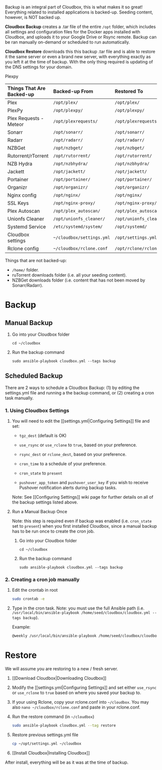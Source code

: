 Backup is an integral part of Cloudbox, this is what makes it so great! Everything related to installed applications is backed-up. Seeding content, however, is NOT backed up.

**Cloudbox Backup** creates a .tar file of the entire `/opt` folder, which includes all settings and configuration files for the Docker apps installed with Cloudbox, and uploads it to your Google Drive or Rsync remote. Backup can be ran manually on-demand or scheduled to run automatically.

**Cloudbox Restore** downloads this this backup .tar file and is able to restore it the same server or even a brand new server, with everything exactly as you left it at the time of backup. With the only thing required is updating of the DNS settings for your domain.


Plexpy

| Things That Are Backed-up | Backed-up From            | Restored To              |
|:------------------------- |:------------------------- |:------------------------ |
| Plex                      | `/opt/plex/`              | `/opt/plex/`             |
| PlexPy                    | `/opt/plexpy/`            | `/opt/plexpy/`           |
| Plex Requests - Meteor    | `/opt/plexrequests/`      | `/opt/plexrequests/`     |
| Sonarr                    | `/opt/sonarr/`            | `/opt/sonarr/`           |
| Radarr                    | `/opt/radarr/`            | `/opt/radarr/`           |
| NZBGet                    | `/opt/nzbget/`            | `/opt/nzbget/`           |
| Rutorrent/rTorrent        | `/opt/rutorrent/`         | `/opt/rutorrent/`        |
| NZB Hydra                 | `/opt/nzbhydra/`          | `/opt/nzbhydra/`         |
| Jackett                   | `/opt/jackett/`           | `/opt/jackett/`          |
| Portainer                 | `/opt/portainer/`         | `/opt/portainer/`        |
| Organizr                  | `/opt/organizr/`          | `/opt/organizr/`         |
| Nginx config              | `/opt/nginx/`             | `/opt/nginx/`            |
| SSL Keys                  | `/opt/nginx-proxy/`       | `/opt/nginx-proxy/`      |
| Plex Autoscan             | `/opt/plex_autoscan/`     | `/opt/plex_autoscan/`    |
| Unionfs Cleaner           | `/opt/unionfs_cleaner/`   | `/opt/unionfs_cleaner/`  |
| Systemd Service           | `/etc/systemd/system/`    | `/opt/systemd/`          |
| Cloudbox settings         | `~/cloudbox/settings.yml` | `/opt/settings.yml`      |
| Rclone config             | `~/cloudbox/rclone.conf`  | `/opt/rclone/rclone.conf`| 

   


Things that are not backed-up:
* `/home/` folder.
* ruTorrent downloads folder (i.e. all your seeding content).
* NZBGet downloads folder (i.e. content that has not been moved by Sonarr/Radarr).



# Backup

## Manual Backup

1. Go into your Cloudbox folder 
 
   ```shell
   cd ~/cloudbox 
   ```

2. Run the backup command

   ```shell
   sudo ansible-playbook cloudbox.yml --tags backup
   ```

## Scheduled Backup

There are 2 ways to schedule a Cloudbox Backup: (1) by editing the settings.yml file and running a the backup command, or (2) creating a cron task manually.

### 1. Using Cloudbox Settings

1. You will need to edit the [[settings.yml|Configuring Settings]] file and set:

   - `tgz_dest` (default is OK)

   - `use_rsync` or `use_rclone` to `true`, based on your preference.

   - `rsync_dest` or `rclone_dest`, based on your preference.

   - `cron_time` to a schedule of your preference.

   - `cron_state` to `present`

   -  `pushover_app_token` and `pushover_user_key` if you wish to receive Pushover notification alerts during backup tasks.


   Note: See [[Configuring Settings]] wiki page for further details on all of the backup settings listed above. 


2. Run a Manual Backup Once

   Note: this step is required even if backup was enabled (i.e. `cron_state` set to `present`) when you first installed Cloudbox, since a manual backup has to be run once to create the cron job.


   1. Go into your Cloudbox folder 
 
      ```shell
      cd ~/cloudbox 
      ```

   2. Run the backup command

      ```shell
      sudo ansible-playbook cloudbox.yml --tags backup
      ```


### 2. Creating a cron job manually

1. Edit the crontab in root

   ```bash
   sudo crontab -e
   ```

2. Type in the cron task. Note: you must use the full Ansible path (i.e. `/usr/local/bin/ansible-playbook /home/seed/cloudbox/cloudbox.yml --tags backup`).

   Example: 

   ```bash
   @weekly /usr/local/bin/ansible-playbook /home/seed/cloudbox/cloudbox.yml --tags backup
   ```


# Restore

We will assume you are restoring to a new / fresh server. 

1. [[Download Cloudbox|Downloading Cloudbox]]

1. Modify the [[settings.yml|Configuring Settings]] and set either `use_rsync` or `use_rclone` to `true` based on where you saved your backup to. 

1. If your using Rclone, copy your rclone.conf into `~/cloudbox`. You may also `nano ~/cloudbox/rclone.conf` and paste in your rclone.conf. 

1. Run the restore command (in `~/cloudbox`)

   ```bash
   sudo ansible-playbook cloudbox.yml --tag restore
   ```

1. Restore previous settings.yml file

   ```bash
   cp ~/opt/settings.yml ~/cloudbox
   ```


1. [[Install Cloudbox|Installing Cloudbox]]

After install, everything will be as it was at the time of backup.